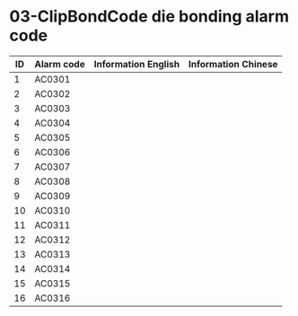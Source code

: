 # 03-ClipBondCode die bonding alarm code

| ID   | Alarm code | Information  English | Information  Chinese |
| ---- | ---------- | -------------------- | -------------------- |
| 1    | AC0301     |                      |                      |
| 2    | AC0302     |                      |                      |
| 3    | AC0303     |                      |                      |
| 4    | AC0304     |                      |                      |
| 5    | AC0305     |                      |                      |
| 6    | AC0306     |                      |                      |
| 7    | AC0307     |                      |                      |
| 8    | AC0308     |                      |                      |
| 9    | AC0309     |                      |                      |
| 10   | AC0310     |                      |                      |
| 11   | AC0311     |                      |                      |
| 12   | AC0312     |                      |                      |
| 13   | AC0313     |                      |                      |
| 14   | AC0314     |                      |                      |
| 15   | AC0315     |                      |                      |
| 16   | AC0316     |                      |                      |